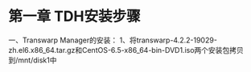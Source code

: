 # 第一章 TDH安装步骤

一、Transwarp Manager的安装：
    1、将transwarp-4.2.2-19029-zh.el6.x86_64.tar.gz和CentOS-6.5-x86_64-bin-DVD1.iso两个安装包拷贝到/mnt/disk1中
    
    

